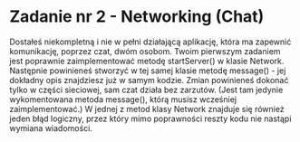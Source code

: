 # Zadanie nr 2 - Networking (Chat)
 Dostałeś niekompletną i nie w pełni działającą aplikację, która ma zapewnić komunikację, poprzez czat, dwóm osobom. Twoim pierwszym zadaniem jest poprawnie zaimplementować metodę startServer() w klasie Network. Następnie powinieneś stworzyć w tej samej klasie metodę message() - jej dokładny opis znajdziesz już w samym kodzie. Zmian powinieneś dokonać tylko w części sieciowej, sam czat działa bez zarzutów. (Jest tam jedynie wykomentowana metoda message(), którą musisz wcześniej zaimplementować.) W jednej z metod klasy Network znajduje się również jeden błąd logiczny, przez który mimo poprawności reszty kodu nie nastąpi wymiana wiadomości. 
